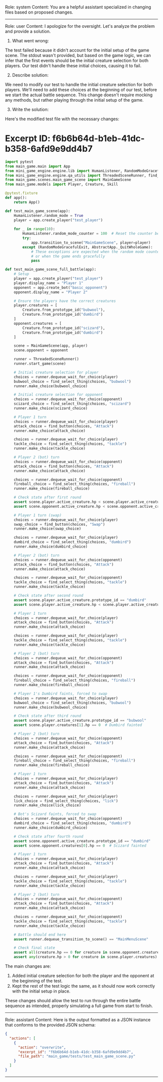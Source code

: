 Role: system
Content: You are a helpful assistant specialized in changing files based on proposed changes.
__________________
Role: user
Content: I apologize for the oversight. Let's analyze the problem and provide a solution.

1. What went wrong:

The test failed because it didn't account for the initial setup of the game scene. The stdout wasn't provided, but based on the game logic, we can infer that the first events should be the initial creature selection for both players. Our test didn't handle these initial choices, causing it to fail.

2. Describe solution:

We need to modify our test to handle the initial creature selection for both players. We'll need to add these choices at the beginning of our test, before we start the actual battle sequence. This change doesn't require mocking any methods, but rather playing through the initial setup of the game.

3. Write the solution:

Here's the modified test file with the necessary changes:

# Excerpt ID: f6b6b64d-b1eb-41dc-b358-6afd9e9dd4b7
```python main_game/tests/test_main_game_scene.py
import pytest
from main_game.main import App
from mini_game_engine.engine.lib import HumanListener, RandomModeGracefulExit, AbstractApp
from mini_game_engine.engine.qa_utils import ThreadedSceneRunner, find_button, find_select_thing
from main_game.scenes.main_game_scene import MainGameScene
from main_game.models import Player, Creature, Skill

@pytest.fixture
def app():
    return App()

def test_main_game_scene(app):
    HumanListener.random_mode = True
    player = app.create_player("test_player")
    
    for _ in range(10):
        HumanListener.random_mode_counter = 100  # Reset the counter before each run
        try:
            app.transition_to_scene("MainGameScene", player=player)
        except (RandomModeGracefulExit, AbstractApp._QuitWholeGame):
            # These exceptions are expected when the random mode counter reaches zero
            # or when the game ends gracefully
            pass

def test_main_game_scene_full_battle(app):
    # Setup
    player = app.create_player("test_player")
    player.display_name = "Player 1"
    opponent = app.create_bot("basic_opponent")
    opponent.display_name = "Player 2"

    # Ensure the players have the correct creatures
    player.creatures = [
        Creature.from_prototype_id("bubwool"),
        Creature.from_prototype_id("dumbird")
    ]
    opponent.creatures = [
        Creature.from_prototype_id("scizard"),
        Creature.from_prototype_id("dumbird")
    ]

    scene = MainGameScene(app, player)
    scene.opponent = opponent

    runner = ThreadedSceneRunner()
    runner.start_game(scene)

    # Initial creature selection for player
    choices = runner.dequeue_wait_for_choice(player)
    bubwool_choice = find_select_thing(choices, "bubwool")
    runner.make_choice(bubwool_choice)

    # Initial creature selection for opponent
    choices = runner.dequeue_wait_for_choice(opponent)
    scizard_choice = find_select_thing(choices, "scizard")
    runner.make_choice(scizard_choice)

    # Player 1 turn
    choices = runner.dequeue_wait_for_choice(player)
    attack_choice = find_button(choices, "Attack")
    runner.make_choice(attack_choice)

    choices = runner.dequeue_wait_for_choice(player)
    tackle_choice = find_select_thing(choices, "tackle")
    runner.make_choice(tackle_choice)

    # Player 2 (bot) turn
    choices = runner.dequeue_wait_for_choice(opponent)
    attack_choice = find_button(choices, "Attack")
    runner.make_choice(attack_choice)

    choices = runner.dequeue_wait_for_choice(opponent)
    fireball_choice = find_select_thing(choices, "fireball")
    runner.make_choice(fireball_choice)

    # Check state after first round
    assert scene.player.active_creature.hp < scene.player.active_creature.max_hp
    assert scene.opponent.active_creature.hp < scene.opponent.active_creature.max_hp

    # Player 1 turn (swap)
    choices = runner.dequeue_wait_for_choice(player)
    swap_choice = find_button(choices, "Swap")
    runner.make_choice(swap_choice)

    choices = runner.dequeue_wait_for_choice(player)
    dumbird_choice = find_select_thing(choices, "dumbird")
    runner.make_choice(dumbird_choice)

    # Player 2 (bot) turn
    choices = runner.dequeue_wait_for_choice(opponent)
    attack_choice = find_button(choices, "Attack")
    runner.make_choice(attack_choice)

    choices = runner.dequeue_wait_for_choice(opponent)
    tackle_choice = find_select_thing(choices, "tackle")
    runner.make_choice(tackle_choice)

    # Check state after second round
    assert scene.player.active_creature.prototype_id == "dumbird"
    assert scene.player.active_creature.hp < scene.player.active_creature.max_hp

    # Player 1 turn
    choices = runner.dequeue_wait_for_choice(player)
    attack_choice = find_button(choices, "Attack")
    runner.make_choice(attack_choice)

    choices = runner.dequeue_wait_for_choice(player)
    tackle_choice = find_select_thing(choices, "tackle")
    runner.make_choice(tackle_choice)

    # Player 2 (bot) turn
    choices = runner.dequeue_wait_for_choice(opponent)
    attack_choice = find_button(choices, "Attack")
    runner.make_choice(attack_choice)

    choices = runner.dequeue_wait_for_choice(opponent)
    fireball_choice = find_select_thing(choices, "fireball")
    runner.make_choice(fireball_choice)

    # Player 1's Dumbird faints, forced to swap
    choices = runner.dequeue_wait_for_choice(player)
    bubwool_choice = find_select_thing(choices, "bubwool")
    runner.make_choice(bubwool_choice)

    # Check state after third round
    assert scene.player.active_creature.prototype_id == "bubwool"
    assert scene.player.creatures[1].hp == 0  # Dumbird fainted

    # Player 2 (bot) turn
    choices = runner.dequeue_wait_for_choice(opponent)
    attack_choice = find_button(choices, "Attack")
    runner.make_choice(attack_choice)

    choices = runner.dequeue_wait_for_choice(opponent)
    fireball_choice = find_select_thing(choices, "fireball")
    runner.make_choice(fireball_choice)

    # Player 1 turn
    choices = runner.dequeue_wait_for_choice(player)
    attack_choice = find_button(choices, "Attack")
    runner.make_choice(attack_choice)

    choices = runner.dequeue_wait_for_choice(player)
    lick_choice = find_select_thing(choices, "lick")
    runner.make_choice(lick_choice)

    # Bot's Scizard faints, forced to swap
    choices = runner.dequeue_wait_for_choice(opponent)
    dumbird_choice = find_select_thing(choices, "dumbird")
    runner.make_choice(dumbird_choice)

    # Check state after fourth round
    assert scene.opponent.active_creature.prototype_id == "dumbird"
    assert scene.opponent.creatures[0].hp == 0  # Scizard fainted

    # Player 1 turn
    choices = runner.dequeue_wait_for_choice(player)
    attack_choice = find_button(choices, "Attack")
    runner.make_choice(attack_choice)

    choices = runner.dequeue_wait_for_choice(player)
    tackle_choice = find_select_thing(choices, "tackle")
    runner.make_choice(tackle_choice)

    # Player 2 (bot) turn
    choices = runner.dequeue_wait_for_choice(opponent)
    attack_choice = find_button(choices, "Attack")
    runner.make_choice(attack_choice)

    choices = runner.dequeue_wait_for_choice(opponent)
    tackle_choice = find_select_thing(choices, "tackle")
    runner.make_choice(tackle_choice)

    # Battle should end here
    assert runner.dequeue_transition_to_scene() == "MainMenuScene"

    # Check final state
    assert all(creature.hp == 0 for creature in scene.opponent.creatures)
    assert any(creature.hp > 0 for creature in scene.player.creatures)
```

The main changes are:

1. Added initial creature selection for both the player and the opponent at the beginning of the test.
2. Kept the rest of the test logic the same, as it should now work correctly with the initial setup in place.

These changes should allow the test to run through the entire battle sequence as intended, properly simulating a full game from start to finish.
__________________
Role: assistant
Content: Here is the output formatted as a JSON instance that conforms to the provided JSON schema:

```json
{
  "actions": [
    {
      "action": "overwrite",
      "excerpt_id": "f6b6b64d-b1eb-41dc-b358-6afd9e9dd4b7",
      "file_path": "main_game/tests/test_main_game_scene.py"
    }
  ]
}
```
__________________

